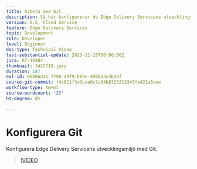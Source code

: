 ```yaml
---
title: Arbeta med Git
description: Så här konfigurerar du Edge Delivery Servicens utvecklingsmiljö med Git.
version: 6.5, Cloud Service
feature: Edge Delivery Services
topic: Development
role: Developer
level: Beginner
doc-type: Technical Video
last-substantial-update: 2023-11-15T00:00:00Z
jira: KT-14484
thumbnail: 3425718.jpeg
duration: 147
exl-id: 68866a41-7790-49f9-bb9e-49b63ae3b3af
source-git-commit: f4c621f3a9caa8c2c64b8323312343fe421a5aee
workflow-type: tm+mt
source-wordcount: '25'
ht-degree: 0%

---
```


# Konfigurera Git

Konfigurera Edge Delivery Servicens utvecklingsmiljö med Git.

>[!VIDEO](https://video.tv.adobe.com/v/3425718/?learn=on)
